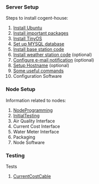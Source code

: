 ### Server Setup ###

Steps to install cogent-house:

  1. [Install Ubuntu](InstallingUbuntuServer.md)
  1. [Install important packages](OtherSoftware.md)
  1. [Install TinyOS](InstallingTinyOS.md)
  1. [Set up MYSQL database](SetUpDatabase.md)
  1. [Install base station code](BasestationCode.md)
  1. [Install weather station code](InstallWeatherStationCode.md) (optional)
  1. [Configure e-mail notification](SetupExim.md) (optional)
  1. [Setup Hostname](SetupNoIP2.md) (optional)
  1. [Some useful commands](SomeUsefulCommands.md)
  1. Configuration Software

### Node Setup ###

Information related to nodes:

  1. [NodeProgramming](NodeProgramming.md)
  1. [InitialTesting](InitialTesting.md)
  1. Air Quality Interface
  1. Current Cost Interface
  1. Water Meter Interface
  1. Packaging
  1. Node Software

### Testing ###

Tests

  1. [CurrentCostCable](CurrentCostCable.md)